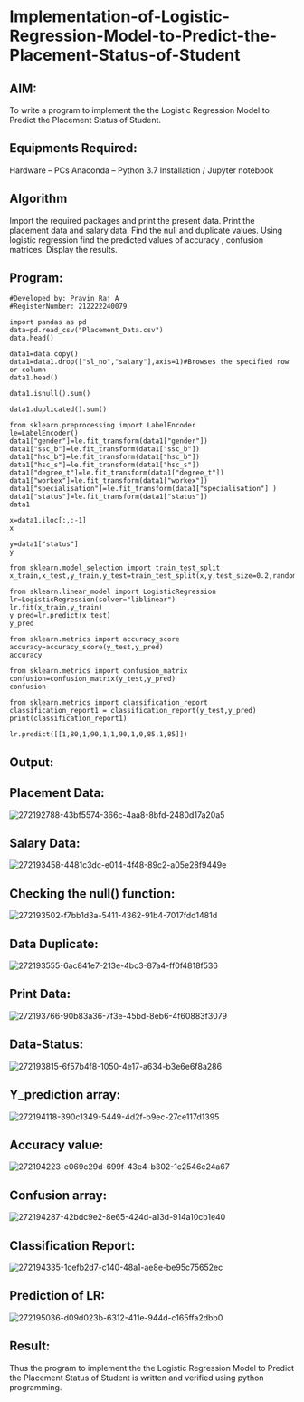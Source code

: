 # Implementation-of-Logistic-Regression-Model-to-Predict-the-Placement-Status-of-Student
## AIM:
To write a program to implement the the Logistic Regression Model to Predict the Placement Status of Student.

## Equipments Required:
Hardware – PCs Anaconda – Python 3.7 Installation / Jupyter notebook

## Algorithm
Import the required packages and print the present data. Print the placement data and salary data. Find the null and duplicate values. Using logistic regression find the predicted values of accuracy , confusion matrices. Display the results.

## Program:
```
#Developed by: Pravin Raj A
#RegisterNumber: 212222240079

import pandas as pd
data=pd.read_csv("Placement_Data.csv")
data.head()

data1=data.copy()
data1=data1.drop(["sl_no","salary"],axis=1)#Browses the specified row or column
data1.head()

data1.isnull().sum()

data1.duplicated().sum()

from sklearn.preprocessing import LabelEncoder
le=LabelEncoder()
data1["gender"]=le.fit_transform(data1["gender"])
data1["ssc_b"]=le.fit_transform(data1["ssc_b"])
data1["hsc_b"]=le.fit_transform(data1["hsc_b"])
data1["hsc_s"]=le.fit_transform(data1["hsc_s"])
data1["degree_t"]=le.fit_transform(data1["degree_t"])
data1["workex"]=le.fit_transform(data1["workex"])
data1["specialisation"]=le.fit_transform(data1["specialisation"] )     
data1["status"]=le.fit_transform(data1["status"])       
data1 

x=data1.iloc[:,:-1]
x

y=data1["status"]
y

from sklearn.model_selection import train_test_split
x_train,x_test,y_train,y_test=train_test_split(x,y,test_size=0.2,random_state=0)

from sklearn.linear_model import LogisticRegression
lr=LogisticRegression(solver="liblinear")
lr.fit(x_train,y_train)
y_pred=lr.predict(x_test)
y_pred

from sklearn.metrics import accuracy_score
accuracy=accuracy_score(y_test,y_pred)
accuracy

from sklearn.metrics import confusion_matrix
confusion=confusion_matrix(y_test,y_pred)
confusion

from sklearn.metrics import classification_report
classification_report1 = classification_report(y_test,y_pred)
print(classification_report1)

lr.predict([[1,80,1,90,1,1,90,1,0,85,1,85]])
```
## Output:
## Placement Data:
![272192788-43bf5574-366c-4aa8-8bfd-2480d17a20a5](https://github.com/Apravinraj/Implementation-of-Logistic-Regression-Model-to-Predict-the-Placement-Status-of-Student/assets/118707879/6c5793c2-d93a-4fda-af90-3be2f4124553)


## Salary Data:

![272193458-4481c3dc-e014-4f48-89c2-a05e28f9449e](https://github.com/Apravinraj/Implementation-of-Logistic-Regression-Model-to-Predict-the-Placement-Status-of-Student/assets/118707879/97302a2e-1103-4cdd-9055-6de610c8122d)

## Checking the null() function:
![272193502-f7bb1d3a-5411-4362-91b4-7017fdd1481d](https://github.com/Apravinraj/Implementation-of-Logistic-Regression-Model-to-Predict-the-Placement-Status-of-Student/assets/118707879/7705c8b6-b98d-4692-a03e-f9e7b9cc9eec)

## Data Duplicate:

![272193555-6ac841e7-213e-4bc3-87a4-ff0f4818f536](https://github.com/Apravinraj/Implementation-of-Logistic-Regression-Model-to-Predict-the-Placement-Status-of-Student/assets/118707879/9f949150-c2f2-4106-9ad2-1198f9eb553d)

## Print Data:

![272193766-90b83a36-7f3e-45bd-8eb6-4f60883f3079](https://github.com/Apravinraj/Implementation-of-Logistic-Regression-Model-to-Predict-the-Placement-Status-of-Student/assets/118707879/b04f2f84-cf34-4aa5-b2d5-afaf5280d24e)


## Data-Status:

![272193815-6f57b4f8-1050-4e17-a634-b3e6e6f8a286](https://github.com/Apravinraj/Implementation-of-Logistic-Regression-Model-to-Predict-the-Placement-Status-of-Student/assets/118707879/f424b5b1-8726-453b-a179-0e10afe963e3)


## Y_prediction array:

![272194118-390c1349-5449-4d2f-b9ec-27ce117d1395](https://github.com/Apravinraj/Implementation-of-Logistic-Regression-Model-to-Predict-the-Placement-Status-of-Student/assets/118707879/d5a6330b-8002-47dd-b160-2964bee14da5)

## Accuracy value:

![272194223-e069c29d-699f-43e4-b302-1c2546e24a67](https://github.com/Apravinraj/Implementation-of-Logistic-Regression-Model-to-Predict-the-Placement-Status-of-Student/assets/118707879/566f8128-dcea-4807-a3a1-b6f29e11e033)


## Confusion array:

![272194287-42bdc9e2-8e65-424d-a13d-914a10cb1e40](https://github.com/Apravinraj/Implementation-of-Logistic-Regression-Model-to-Predict-the-Placement-Status-of-Student/assets/118707879/eabec26f-7b90-44b2-9b71-49a6b184e5bd)

## Classification Report:

![272194335-1cefb2d7-c140-48a1-ae8e-be95c75652ec](https://github.com/Apravinraj/Implementation-of-Logistic-Regression-Model-to-Predict-the-Placement-Status-of-Student/assets/118707879/6aa48aca-4e6c-4de5-97de-5b6ccc3bdb3a)


## Prediction of LR:

![272195036-d09d023b-6312-411e-944d-c165ffa2dbb0](https://github.com/Apravinraj/Implementation-of-Logistic-Regression-Model-to-Predict-the-Placement-Status-of-Student/assets/118707879/09cc0842-7c54-4b0b-bb69-943ce900b465)

## Result:
Thus the program to implement the the Logistic Regression Model to Predict the Placement Status of Student is written and verified using python programming.
